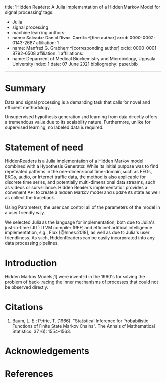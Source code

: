 title: 'Hidden Readers: A Julia implementation of a Hidden Markov Model for signal processing'
tags:
  - Julia
  - signal processing
  - machine learning
authors:
  - name: Salvador Daniel Rivas-Carrillo ^[first author]
    orcid: 0000-0002-0143-2687
    affiliation: 1
  - name: Manfred G. Grabherr ^[corresponding author]
    orcid: 0000-0001-8792-6508
    affiliation: 1
affiliations:
 - name: Deparment of Medical Biochemistry and Microbiology, Uppsala University
   index: 1
date: 07 June 2021
bibliography: paper.bib

---

# Summary

Data and signal processing is a demanding task that calls for novel and efficient methodology. 

Unsupervised hypothesis generation and learning from data directly offers a tremendous value due to its scalability nature. Furthermore, unlike for supervised learning, no labeled data is required.



# Statement of need

HiddenReaders is a Julia implementation of a Hidden Markov model combined with a Hypothesis Generator. While its initial purpose was to find repeteated patterns in the one-dimensional time-domain, such as EEGs, EKGs, audio, or Internet traffic data, the method is also applicable for discrete time series, and potentially multi-dimensional data streams, such as videos or surveillance. Hidden Reader's implementation provides a convinient API to create a hidden Markov model and update its state as well as collect the traceback.

Using Parameters, the user can control all of the parameters of the model in a user friendly way.

We selected Julia as the language for implementation, both due to Julia's just-in-time (JIT) LLVM compiler (REF) and efficinet artificial intelligence implementation, e.g., Flux [@Innes:2018], as well as due to Julia's user friendliness. As such, HiddenReaders can be easily incorporated into any data processing pipelines. 


# Introduction
Hidden Markov Models[1] were invented in the 1960's for solving the problem of back-tracing the inner mechanisms of processes that could not be observed directly.  


# Citations
1. Baum, L. E.; Petrie, T. (1966). "Statistical Inference for Probabilistic Functions of Finite State Markov Chains". The Annals of Mathematical Statistics. 37 (6): 1554–1563. 

# Acknowledgements


# References

